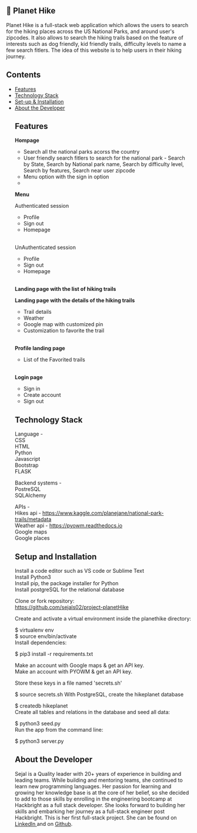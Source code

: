<h2> 🐾 Planet Hike </h2>

<p> Planet Hike is a full-stack web application which allows the users to search for the hiking places across the US National Parks, and around user's zipcodes.
It also allows to search the hiking trails based on the feature of interests such as dog friendly, kid friendly trails, difficulty levels to name a few search fitlers.
The idea of this website is to help users in their hiking journey.
</p>

<h2> Contents </h2>
<ul>
  <li> 
    <a href="#features"> Features </a>
  </li>
  <li>  
    <a href="#techstack"> Technology Stack </a>
   </li>
  <li> 
    <a href ="setup"> Set-up & Installation </a>
  </li>
  <li> 
    <a href ="about"> About the Developer </a> 
  </li>
  
<h2>
  <a id="user-content---features" class="anchor" area-hidden = "true" href ="##--features"></a>
    <a name = "user-content-features"></a>
     Features
</h2>      
<p> <b> Hompage </b>
 <ul>
    <li> Search all the national parks acorss the country</li>
    <li> User friendly search fitlers to search for the national park - Search by State, Search by National park name, Search by difficulty level, Search by features, Search near user zipcode</li>
    <li> Menu option with the sign in option<li>
  </ul>  
    
 <p> <b> Menu </b>
  <p> Authenticated session 
    <ul>
      <li> Profile </li>
      <li> Sign out </li>
      <li> Homepage </li>
    </ul>  
    <br>
  <p> UnAuthenticated session 
    <ul>
      <li> Profile </li>
      <li> Sign out </li>
      <li> Homepage </li>
    </ul>    
  <br>  
 <p> <b> Landing page with the list of hiking trails </b>
 <br>
 <p> <b> Landing page with the details of the hiking trails </b>
    <ul>
        <li> Trail details</li>
        <li> Weather</li>
        <li> Google map with customized pin </li>
        <li> Customization to favorite the trail </li>
      </ul>  
 <br>     
  <p> <b> Profile landing page </b>
    <ul>
        <li> List of the Favorited trails </li>
      </ul> 
  <br>
  <p> <b> Login page </b>
    <ul>
        <li> Sign in </li>
        <li> Create account </li>
        <li> Sign out </li>
      </ul>     

<h2>
  <a id="user-content---techstack" class="anchor" area-hidden = "true" href ="##--techstack"></a>
    <a name = "user-content-techstack"></a>
     Technology Stack
</h2> 

Language - <br>
CSS <br>
HTML <br>
Python <br>
Javascript <br>
Bootstrap <br>
FLASK<br>

Backend systems - <br>
PostreSQL <br>
SQLAlchemy <br>

APIs - <br>
Hikes api - https://www.kaggle.com/planejane/national-park-trails/metadata <br>
Weather api - https://pyowm.readthedocs.io <br>
Google maps <br>
Google places <br>


<h2>
  <a id="user-content---setup" class="anchor" area-hidden = "true" href ="##--setup"></a>
    <a name = "user-content-setup"></a>
     Setup and Installation
</h2> 

Install a code editor such as VS code or Sublime Text <br>
Install Python3 <br>
Install pip, the package installer for Python <br>
Install postgreSQL for the relational database <br>

Clone or fork repository: <br>
https://github.com/sejals02/project-planetHike <br>

Create and activate a virtual environment inside the planethike directory:<br>

$ virtualenv env<br>
$ source env/bin/activate<br>
Install dependencies:<br>

$ pip3 install -r requirements.txt<br>
<p>
Make an account with Google maps & get an API key.<br>
Make an account with PYOWM & get an API key.<br>

Store these keys in a file named 'secrets.sh'<br>
<p>
$ source secrets.sh
With PostgreSQL, create the hikeplanet database

$ createdb hikeplanet <br>
Create all tables and relations in the database and seed all data:<br>

$ python3 seed.py<br>
Run the app from the command line:<br>

$ python3 server.py<br>


<h2>
  <a id="user-content---about" class="anchor" area-hidden = "true" href ="##--about"></a>
    <a name = "user-content-about"></a>
     About the Developer
</h2> 

<p>Sejal is a Quality leader with 20+ years of experience in building and leading teams. While building and mentoring teams, she continued to learn new programming languages. Her passion for learning and growing her knowledge base is at the core of her belief, so she decided to add to those skills by enrolling in the engineering bootcamp at Hackbright as a full stack developer. She looks forward to building her skills and embarking her journey as a full-stack engineer post Hackbright. This is her first full-stack project. She can be found on <a href ="https://www.linkedin.com/in/sejalbiren/">LinkedIn </a> and on <a href="https://github.com/sejals02"> Github</a>.
